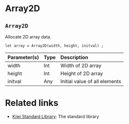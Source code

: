 # Array2D

## `Array2D`
Allocate 2D array data.
````
let array = Array2D(width, height, initval) ;
````

|Parameter(s)   |Type   |Description                |
|:--            |:--    |:--                        |
|width          |Int    |Width of 2D array          |
|height         |Int    |Height of 2D array         |
|initval        |Any    |Initial value of all elements  |

# Related links
* [Kiwi Standard Library](https://github.com/steelwheels/KiwiScript/blob/master/KiwiLibrary/Document/Library.md): The standard library 
